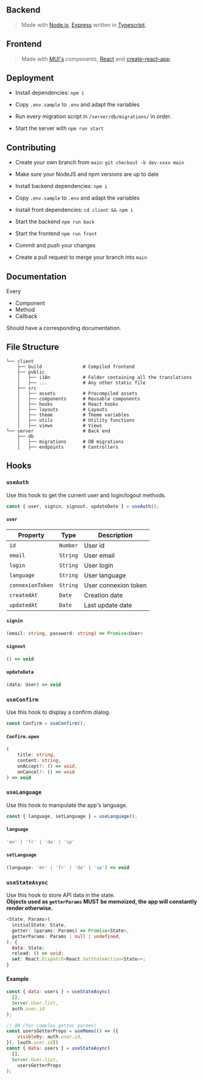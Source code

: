## Backend

> Made with [Node.js](https://nodejs.org/en/), [Express](https://expressjs.com/) written in [Typescript](https://www.typescriptlang.org/).

## Frontend

> Made with [MUI's](https://mui.com/) components, [React](https://reactjs.org/) and [create-react-app](https://facebook.github.io/create-react-app/).

## Deployment

- Install dependencies: `npm i`

- Copy `.env.sample` to `.env` and adapt the variables

- Run every migration script in `/server/db/migrations/` in order.

- Start the server with `npm run start`

## Contributing

- Create your own branch from `main`: `git checkout -b dev-xxxx main`

- Make sure your NodeJS and npm versions are up to date

- Install backend dependencies: `npm i`

- Copy `.env.sample` to `.env` and adapt the variables

- Install front dependencies: `cd client && npm i`

- Start the backend `npm run back`

- Start the frontend `npm run front`

- Commit and push your changes

- Create a pull request to merge your branch into `main`

## Documentation

Every

- Component
- Method
- Callback

Should have a corresponding documentation.


## File Structure

```
└── client
	├── build    			# Compiled frontend
	├── public
	│	├── i18n			# Folder containing all the translations
	│	├── ...      		# Any other static file
	├── src
	│	├── assets  		# Precompiled assets
	│	├── components 		# Reusable components
	│	├── hooks     		# React hooks
	│	├── layouts    		# Layouts
	│	├── theme     		# Theme variables
	│	├── utils       	# Utility functions
	│	├── views       	# Views
└── server 					# Back end
	├── db	
	│	├── migrations  	# DB migrations
	│	├── endpoints 		# Controllers
```

## Hooks

### `useAuth`

Use this hook to get the current user and login/logout methods.
```js
const { user, signin, signout, updateDate } = useAuth();
```

#### `user`

| Property | Type | Description |
| --- | --- | --- |
| `id` | `Number` | User id |
| `email` | `String` | User email |
| `login` | `String` | User login |
| `language` | `String` | User language |
| `connexionToken` | `String` | User connexion token |
| `createdAt` | `Date` | Creation date |
| `updatedAt` | `Date` | Last update date |

#### `signin`

```ts
(email: string, password: string) => Promise<User>
```

#### `signout`

```ts
() => void
```

#### `updateData`

```ts
(data: User) => void
```

### `useConfirm`

Use this hook to display a confirm dialog.
```ts
const Confirm = useConfirm();
```

#### `Confirm.open`

```ts
(
	title: string,
	content: string,
	onAccept?: () => void,
	onCancel?: () => void
) => void
```

### `useLanguage`

Use this hook to manipulate the app's language.
```ts
const { language, setLanguage } = useLanguage();
```

#### `language`

```ts
'en' | 'fr' | 'de' | 'sp'
```

#### `setLanguage`

```ts
(language: 'en' | 'fr' | 'de' | 'sp') => void
```

### `useStateAsync`

Use this hook to store API data in the state.  
**Objects used as `getterParams` MUST be memoized, the app will constantly render otherwise.**
```ts
<State, Params>(
  initialState: State,
  getter: (params: Params) => Promise<State>,
  getterParams: Params | null | undefined,
): {
  data: State;
  reload: () => void;
  set: React.Dispatch<React.SetStateAction<State>>;
}
```

#### Example

```js
const { data: users } = useStateAsync(
  [],
  Server.User.list,
  auth.user.id
);

// OR (for complex getter params)
const usersGetterProps = useMemo(() => ({
	visibleBy: auth.user.id,
}), [auth.user.id])
const { data: users } = useStateAsync(
  [],
  Server.User.list,
	usersGetterProps
);
```